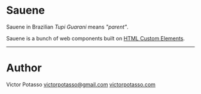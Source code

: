 Sauene
======

Sauene in Brazilian *Tupi Guarani* means *"parent"*.

Sauene is a bunch of web components built on [HTML Custom Elements](https://developers.google.com/web/fundamentals/getting-started/primers/customelements).

----

Author
======

Victor Potasso
[victorpotasso@gmail.com](mailto:victorpotasso@gmail.com)
[victorpotasso.com](http://victorpotasso.com)
